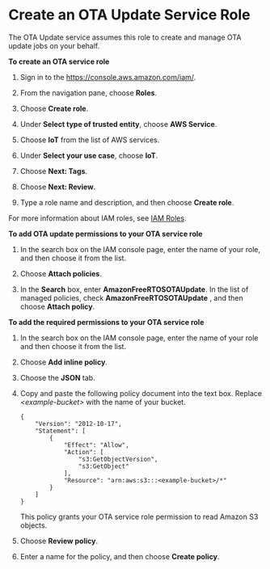 # Create an OTA Update Service Role<a name="create-service-role"></a>

The OTA Update service assumes this role to create and manage OTA update jobs on your behalf\.<a name="create-service-role-steps"></a>

**To create an OTA service role**

1. Sign in to the [https://console\.aws\.amazon\.com/iam/](https://console.aws.amazon.com/iam/)\.

1. From the navigation pane, choose **Roles**\.

1. Choose **Create role**\.

1. Under **Select type of trusted entity**, choose **AWS Service**\.

1. Choose **IoT** from the list of AWS services\.

1. Under **Select your use case**, choose **IoT**\.

1. Choose **Next: Tags**\.

1. Choose **Next: Review**\.

1. Type a role name and description, and then choose **Create role**\.

For more information about IAM roles, see [IAM Roles](https://docs.aws.amazon.com/IAM/latest/UserGuide/id_roles.html)\.<a name="add-ota-permissions"></a>

**To add OTA update permissions to your OTA service role**

1. In the search box on the IAM console page, enter the name of your role, and then choose it from the list\.

1. Choose **Attach policies**\.

1. In the **Search** box, enter **AmazonFreeRTOSOTAUpdate**\. In the list of managed policies, check **AmazonFreeRTOSOTAUpdate** , and then choose **Attach policy**\.<a name="add--permissions"></a>

**To add the required permissions to your OTA service role**

1. In the search box on the IAM console page, enter the name of your role and then choose it from the list\.

1. Choose **Add inline policy**\.

1. Choose the **JSON** tab\.

1. Copy and paste the following policy document into the text box\. Replace *<example\-bucket>* with the name of your bucket\.

   ```
   {
       "Version": "2012-10-17",
       "Statement": [
           {
               "Effect": "Allow",
               "Action": [
                   "s3:GetObjectVersion",
                   "s3:GetObject"
               ],
               "Resource": "arn:aws:s3:::<example-bucket>/*"
           }
       ]
   }
   ```

   This policy grants your OTA service role permission to read Amazon S3 objects\.

1. Choose **Review policy**\.

1. Enter a name for the policy, and then choose **Create policy**\.